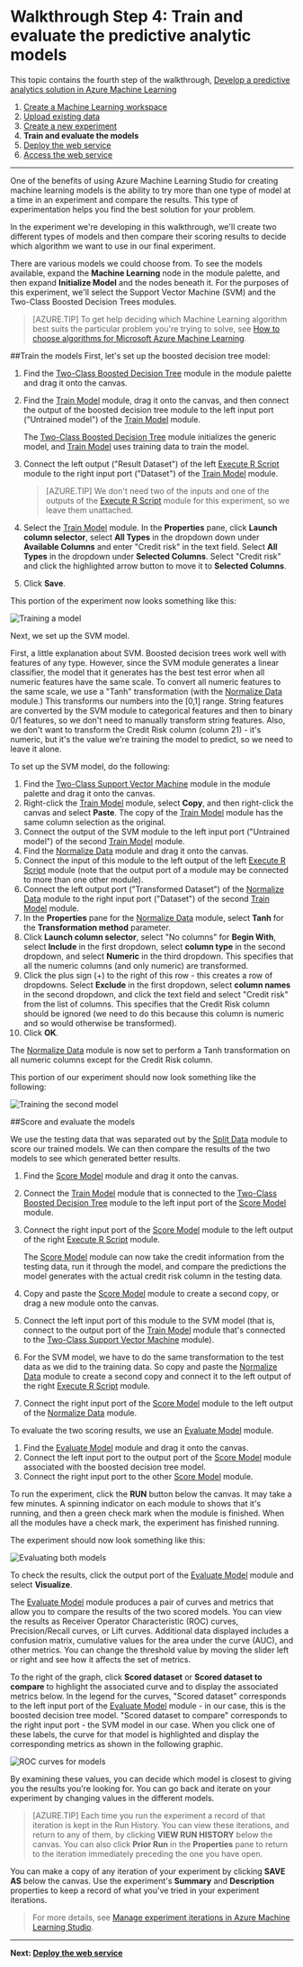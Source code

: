 <properties
    pageTitle="Step 4: Train and evaluate the predictive analytic models | Microsoft Azure"
    description="Step 4 of the Develop a predictive solution walkthrough: Train, score, and evaluate multiple models in Azure Machine Learning Studio."
    services="machine-learning"
    documentationCenter=""
    authors="garyericson"
    manager="jhubbard"
    editor="cgronlun"/>

<tags
    ms.service="machine-learning"
    ms.workload="data-services"
    ms.tgt_pltfrm="na"
    ms.devlang="na"
    ms.topic="article"
    ms.date="10/04/2016"
    ms.author="garye"/>


# <a name="walkthrough-step-4-train-and-evaluate-the-predictive-analytic-models"></a>Walkthrough Step 4: Train and evaluate the predictive analytic models

This topic contains the fourth step of the walkthrough, [Develop a predictive analytics solution in Azure Machine Learning](machine-learning-walkthrough-develop-predictive-solution.md)


1.  [Create a Machine Learning workspace](machine-learning-walkthrough-1-create-ml-workspace.md)
2.  [Upload existing data](machine-learning-walkthrough-2-upload-data.md)
3.  [Create a new experiment](machine-learning-walkthrough-3-create-new-experiment.md)
4.  **Train and evaluate the models**
5.  [Deploy the web service](machine-learning-walkthrough-5-publish-web-service.md)
6.  [Access the web service](machine-learning-walkthrough-6-access-web-service.md)

----------

One of the benefits of using Azure Machine Learning Studio for creating machine learning models is the ability to try more than one type of model at a time in an experiment and compare the results. This type of experimentation helps you find the best solution for your problem.

In the experiment we're developing in this walkthrough, we'll create two different types of models and then compare their scoring results to decide which algorithm we want to use in our final experiment.  

There are various models we could choose from. To see the models available, expand the **Machine Learning** node in the module palette, and then expand **Initialize Model** and the nodes beneath it. For the purposes of this experiment, we'll select the Support Vector Machine (SVM) and the Two-Class Boosted Decision Trees modules.    

> [AZURE.TIP] To get help deciding which Machine Learning algorithm best suits the particular problem you're trying to solve, see [How to choose algorithms for Microsoft Azure Machine Learning](machine-learning-algorithm-choice.md).

##<a name="train-the-models"></a>Train the models
First, let's set up the boosted decision tree model:  

1.  Find the [Two-Class Boosted Decision Tree][two-class-boosted-decision-tree] module in the module palette and drag it onto the canvas.
2.  Find the [Train Model][train-model] module, drag it onto the canvas, and then connect the output of the boosted decision tree module to the left input port ("Untrained model") of the [Train Model][train-model] module.
    
    The [Two-Class Boosted Decision Tree][two-class-boosted-decision-tree] module initializes the generic model, and [Train Model][train-model] uses training data to train the model. 
     
3.  Connect the left output ("Result Dataset") of the left [Execute R Script][execute-r-script] module to the right input port ("Dataset") of the [Train Model][train-model] module.

    > [AZURE.TIP] We don't need two of the inputs and one of the outputs of the [Execute R Script][execute-r-script] module for this experiment, so we leave them unattached. 

4.  Select the [Train Model][train-model] module. In the **Properties** pane, click **Launch column selector**, select **All Types** in the dropdown down under **Available Columns** and enter "Credit risk" in the text field. Select **All Types** in the dropdown under **Selected Columns**. Select "Credit risk" and click the highlighted arrow button to move it to **Selected Columns**. 
5.  Click **Save**.


This portion of the experiment now looks something like this:  

![Training a model][1]

Next, we set up the SVM model.  

First, a little explanation about SVM. Boosted decision trees work well with features of any type. However, since the SVM module generates a linear classifier, the model that it generates has the best test error when all numeric features have the same scale. To convert all numeric features to the same scale, we use a "Tanh" transformation (with the [Normalize Data][normalize-data] module.) This transforms our numbers into the [0,1] range. String features are converted by the SVM module to categorical features and then to binary 0/1 features, so we don't need to manually transform string features. Also, we don't want to transform the Credit Risk column (column 21) - it's numeric, but it's the value we're training the model to predict, so we need to leave it alone.  

To set up the SVM model, do the following:

1.  Find the [Two-Class Support Vector Machine][two-class-support-vector-machine] module in the module palette and drag it onto the canvas.
2.  Right-click the [Train Model][train-model] module, select **Copy**, and then right-click the canvas and select **Paste**. The copy of the [Train Model][train-model] module has the same column selection as the original.
3.  Connect the output of the SVM module to the left input port ("Untrained model") of the second [Train Model][train-model] module.
4.  Find the [Normalize Data][normalize-data] module and drag it onto the canvas.
5.  Connect the input of this module to the left output of the left [Execute R Script][execute-r-script] module (note that the output port of a module may be connected to more than one other module).
6.  Connect the left output port ("Transformed Dataset") of the [Normalize Data][normalize-data] module to the right input port ("Dataset") of the second [Train Model][train-model] module.
7.  In the **Properties** pane for the [Normalize Data][normalize-data] module, select **Tanh** for the **Transformation method** parameter.
8.  Click **Launch column selector**, select "No columns" for **Begin With**, select **Include** in the first dropdown, select **column type** in the second dropdown, and select **Numeric** in the third dropdown. This specifies that all the numeric columns (and only numeric) are transformed.
9.  Click the plus sign (+) to the right of this row - this creates a row of dropdowns. Select **Exclude** in the first dropdown, select **column names** in the second dropdown, and click the text field and select "Credit risk" from the list of columns. This specifies that the Credit Risk column should be ignored (we need to do this because this column is numeric and so would otherwise be transformed).
10. Click **OK**.  


The [Normalize Data][normalize-data] module is now set to perform a Tanh transformation on all numeric columns except for the Credit Risk column.  

This portion of our experiment should now look something like the following:  

![Training the second model][2]  

##<a name="score-and-evaluate-the-models"></a>Score and evaluate the models

We use the testing data that was separated out by the [Split Data][split] module to score our trained models. We can then compare the results of the two models to see which generated better results.  

1.  Find the [Score Model][score-model] module and drag it onto the canvas.
2.  Connect the [Train Model][train-model] module that is connected to the [Two-Class Boosted Decision Tree][two-class-boosted-decision-tree] module to the left input port of the [Score Model][score-model] module.
3.  Connect the right input port of the [Score Model][score-model] module to the left output of the right [Execute R Script][execute-r-script] module.

    The [Score Model][score-model] module can now take the credit information from the testing data, run it through the model, and compare the predictions the model generates with the actual credit risk column in the testing data.

4.  Copy and paste the [Score Model][score-model] module to create a second copy, or drag a new module onto the canvas.
5.  Connect the left input port of this module to the SVM model (that is, connect to the output port of the [Train Model][train-model] module that's connected to the [Two-Class Support Vector Machine][two-class-support-vector-machine] module).
6.  For the SVM model, we have to do the same transformation to the test data as we did to the training data. So copy and paste the [Normalize Data][normalize-data] module to create a second copy and connect it to the left output of the right [Execute R Script][execute-r-script] module.
7.  Connect the right input port of the [Score Model][score-model] module to the left output of the [Normalize Data][normalize-data] module.  

To evaluate the two scoring results, we use an [Evaluate Model][evaluate-model] module.  

1.  Find the [Evaluate Model][evaluate-model] module and drag it onto the canvas.
2.  Connect the left input port to the output port of the [Score Model][score-model] module associated with the boosted decision tree model.
3.  Connect the right input port to the other [Score Model][score-model] module.  

To run the experiment, click the **RUN** button below the canvas. It may take a few minutes. A spinning indicator on each module to shows that it's running, and then a green check mark when the module is finished. When all the modules have a check mark, the experiment has finished running.

The experiment should now look something like this:  

![Evaluating both models][3]

To check the results, click the output port of the [Evaluate Model][evaluate-model] module and select **Visualize**.  

The [Evaluate Model][evaluate-model] module produces a pair of curves and metrics that allow you to compare the results of the two scored models. You can view the results as Receiver Operator Characteristic (ROC) curves, Precision/Recall curves, or Lift curves. Additional data displayed includes a confusion matrix, cumulative values for the area under the curve (AUC), and other metrics. You can change the threshold value by moving the slider left or right and see how it affects the set of metrics.  

To the right of the graph, click **Scored dataset** or **Scored dataset to compare** to highlight the associated curve and to display the associated metrics below. In the legend for the curves, "Scored dataset" corresponds to the left input port of the [Evaluate Model][evaluate-model] module - in our case, this is the boosted decision tree model. "Scored dataset to compare" corresponds to the right input port - the SVM model in our case. When you click one of these labels, the curve for that model is highlighted and display the corresponding metrics as shown in the following graphic.  

![ROC curves for models][4]

By examining these values, you can decide which model is closest to giving you the results you're looking for. You can go back and iterate on your experiment by changing values in the different models. 

> [AZURE.TIP] Each time you run the experiment a record of that iteration is kept in the Run History. You can view these iterations, and return to any of them, by clicking **VIEW RUN HISTORY** below the canvas. You can also click **Prior Run** in the **Properties** pane to return to the iteration immediately preceding the one you have open.
> 
You can make a copy of any iteration of your experiment by clicking **SAVE AS** below the canvas. Use the experiment's **Summary** and **Description** properties to keep a record of what you've tried in your experiment iterations.

>  For more details, see [Manage experiment iterations in Azure Machine Learning Studio](machine-learning-manage-experiment-iterations.md).  


----------

**Next: [Deploy the web service](machine-learning-walkthrough-5-publish-web-service.md)**

[1]: ./media/machine-learning-walkthrough-4-train-and-evaluate-models/train1.png
[2]: ./media/machine-learning-walkthrough-4-train-and-evaluate-models/train2.png
[3]: ./media/machine-learning-walkthrough-4-train-and-evaluate-models/train3.png
[4]: ./media/machine-learning-walkthrough-4-train-and-evaluate-models/train4.png


<!-- Module References -->
[evaluate-model]: https://msdn.microsoft.com/library/azure/927d65ac-3b50-4694-9903-20f6c1672089/
[execute-r-script]: https://msdn.microsoft.com/library/azure/30806023-392b-42e0-94d6-6b775a6e0fd5/
[normalize-data]: https://msdn.microsoft.com/library/azure/986df333-6748-4b85-923d-871df70d6aaf/
[score-model]: https://msdn.microsoft.com/library/azure/401b4f92-e724-4d5a-be81-d5b0ff9bdb33/
[train-model]: https://msdn.microsoft.com/library/azure/5cc7053e-aa30-450d-96c0-dae4be720977/
[two-class-boosted-decision-tree]: https://msdn.microsoft.com/library/azure/e3c522f8-53d9-4829-8ea4-5c6a6b75330c/
[two-class-support-vector-machine]: https://msdn.microsoft.com/library/azure/12d8479b-74b4-4e67-b8de-d32867380e20/
[split]: https://msdn.microsoft.com/library/azure/70530644-c97a-4ab6-85f7-88bf30a8be5f/
